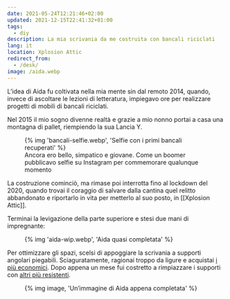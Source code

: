 ```yaml
---
date: 2021-05-24T12:21:46+02:00
updated: 2021-12-15T22:41:32+01:00
tags:
  - diy
description: La mia scrivania da me costruita con bancali riciclati
lang: it
location: Xplosion Attic
redirect_from:
  - /desk/
image: /aida.webp
---
```

L’idea di Aida fu coltivata nella mia mente sin dal remoto 2014, quando, invece di ascoltare le lezioni di letteratura, impiegavo ore per realizzare progetti di mobili di bancali riciclati.

Nel 2015 il mio sogno divenne realtà e grazie a mio nonno portai a casa una montagna di pallet, riempiendo la sua Lancia Y.

<figure>
	{% img 'bancali-selfie.webp', 'Selfie con i primi bancali recuperati' %}
	<figcaption>Ancora ero bello, simpatico e giovane. Come un boomer pubblicavo selfie su Instagram per commemorare qualunque momento</figcaption>
</figure>

La costruzione cominciò, ma rimase poi interrotta fino al lockdown del 2020, quando trovai il coraggio di salvare dalla cantina quel relitto abbandonato e riportarlo in vita per metterlo al suo posto, in [[Xplosion Attic]].

Terminai la levigazione della parte superiore e stesi due mani di impregnante:

<figure>
	{% img 'aida-wip.webp', 'Aida quasi completata' %}
</figure>

Per ottimizzare gli spazi, scelsi di appoggiare la scrivania a supporti angolari piegabili. Sciaguratamente, ragionai troppo da ligure e acquistai [i più economici](https://www.amazon.it/gp/product/B07GBVJBG9/ 'Ewead.1PAIR 45,7 cm cattura di uscita supporto panca tavolo pieghevole scaffale staffa di montaggio con viti su Amazon'). Dopo appena un mese fui costretto a rimpiazzare i supporti con [altri più resistenti](https://www.amazon.it/gp/product/B07RJMH6DH/ 'Supporti Ripiani Pieghevoli su Amazon').

<figure>
	{% img image, 'Un’immagine di Aida appena completata' %}
</figure>

